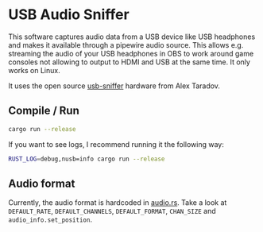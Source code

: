 # USB Audio Sniffer

This software captures audio data from a USB device like USB headphones and
makes it available through a pipewire audio source. This allows e.g. streaming
the audio of your USB headphones in OBS to work around game consoles not
allowing to output to HDMI and USB at the same time. It only works on Linux.

It uses the open source [usb-sniffer](https://github.com/ataradov/usb-sniffer)
hardware from Alex Taradov.

## Compile / Run

```bash
cargo run --release
```

If you want to see logs, I recommend running it the following way:

```bash
RUST_LOG=debug,nusb=info cargo run --release
```

## Audio format

Currently, the audio format is hardcoded in [audio.rs](src/audio.rs). Take a
look at `DEFAULT_RATE`, `DEFAULT_CHANNELS`, `DEFAULT_FORMAT`, `CHAN_SIZE` and
`audio_info.set_position`.

